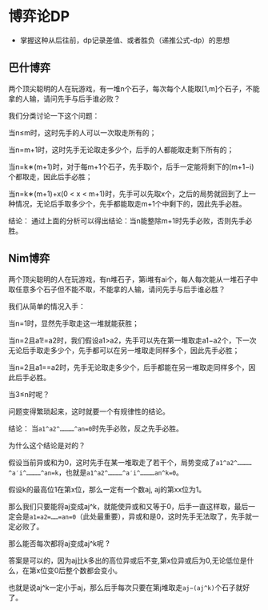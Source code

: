 # 博弈论DP

- 掌握这种从后往前，dp记录差值、或者胜负（递推公式-dp）的思想

## 巴什博弈
两个顶尖聪明的人在玩游戏，有一堆n个石子，每次每个人能取[1,m]个石子，不能拿的人输，请问先手与后手谁必败？

我们分类讨论一下这个问题：

当n≤m时，这时先手的人可以一次取走所有的；

当n=m+1时，这时先手无论取走多少个，后手的人都能取走剩下所有的；

当n=k∗(m+1)时，对于每m+1个石子，先手取i个，后手一定能将剩下的(m+1−i)个都取走，因此后手必胜；

当n=k∗(m+1)+x(0 < x < m+1)时，先手可以先取x个，之后的局势就回到了上一种情况，无论后手取多少个，先手都能取走m+1个中剩下的，因此先手必胜。

结论：
通过上面的分析可以得出结论：当n能整除m+1时先手必败，否则先手必胜。

## Nim博弈

两个顶尖聪明的人在玩游戏，有n堆石子，第i堆有ai个，每人每次能从一堆石子中取任意多个石子但不能不取，不能拿的人输，请问先手与后手谁必胜？

我们从简单的情况入手：

当n=1时，显然先手取走这一堆就能获胜；

当n=2且a1!=a2时，我们假设a1>a2，先手可以先在第一堆取走a1−a2个，下一次无论后手取走多少个，先手都可以在另一堆取走同样多个，因此先手必胜；

当n=2且a1==a2时，先手无论取走多少个，后手都能在另一堆取走同样多个，因此后手必胜。

当3≤n时呢？

问题变得繁琐起来，这时就要一个有规律性的结论。

结论：
当`a1^a2^…………^an=0`时先手必败，反之先手必胜。

为什么这个结论是对的？

假设当前异或和为0，这时先手在某一堆取走了若干个，局势变成了`a1^a2^…………^a′i^…………^an=k`，也就是`a1^a2^…………^a′i^…………an^k=0`。

假设k的最高位1在第x位，那么一定有一个数aj, aj的第xx位为1。

那么我们只要能将aj变成aj^k，就能使异或和又等于0，后手一直这样取，最后一定会是`a1=a2=……=an=0`（此处最重要），异或和是0，这时先手无法取了，先手就一定必败了。

那么能否每次都将aj变成aj^k呢 ?

答案是可以的，因为aj比k多出的高位异或后不变,第x位异或后为0,无论低位是什么，在第x位变0后整个数都会变小。

也就是说aj^k一定小于aj，那么后手每次只要在第j堆取走`aj−(aj^k)`个石子就好了。